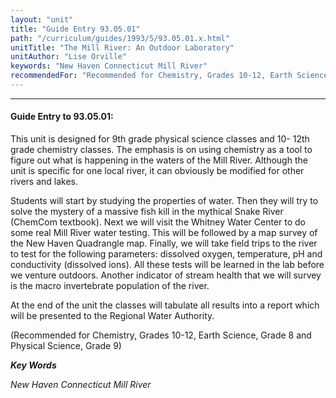 ```yaml
---
layout: "unit"
title: "Guide Entry 93.05.01"
path: "/curriculum/guides/1993/5/93.05.01.x.html"
unitTitle: "The Mill River: An Outdoor Laboratory"
unitAuthor: "Lise Orville"
keywords: "New Haven Connecticut Mill River"
recommendedFor: "Recommended for Chemistry, Grades 10-12, Earth Science, Grade 8 and Physical Science, Grade 9"
---
```

<body>
<hr/>
<h4>
Guide Entry to 93.05.01:
</h4>
This unit is designed for 9th grade physical science classes and 10- 12th grade chemistry classes. The emphasis is on using chemistry as a tool to figure out what is happening in the waters of the Mill River. Although the unit is specific for one local river, it can obviously be modified for other rivers and lakes.
<p>
Students will start by studying the properties of water. Then they will try to solve the mystery of a massive fish kill in the mythical Snake River (ChemCom textbook). Next we will visit the Whitney Water Center to do some real Mill River water testing. This will be followed by a map survey of the New Haven Quadrangle map. Finally, we will take field trips to the river to test for the following parameters: dissolved oxygen, temperature, pH and conductivity (dissolved ions). All these tests will be learned in the lab before we venture outdoors. Another indicator of stream health that we will survey is the macro invertebrate population of the river.
</p>
<p>
At the end of the unit the classes will tabulate all results into a report which will be presented to the Regional Water Authority.
</p>
<p>
(Recommended for Chemistry, Grades 10-12, Earth Science, Grade 8 and Physical Science, Grade 9)
</p>
<p>
<b>
<i>
Key Words
</i>
</b>
<br/>
</p>
<p>
<i>
New Haven Connecticut Mill River
</i>
</p>
</body>